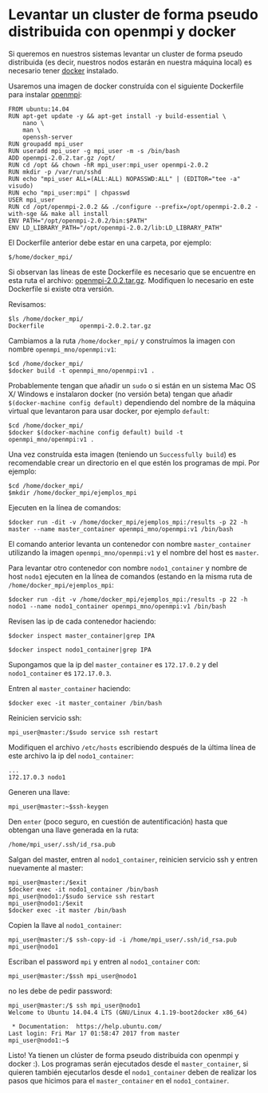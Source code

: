 # Levantar un cluster de forma pseudo distribuida con openmpi y docker

Si queremos en nuestros sistemas levantar un cluster de forma pseudo distribuida (es decir, nuestros nodos estarán en nuestra máquina local) es necesario tener [docker](https://www.docker.com/) instalado.

Usaremos una imagen de docker construída con el siguiente Dockerfile para instalar [openmpi](https://www.open-mpi.org/):

```
FROM ubuntu:14.04
RUN apt-get update -y && apt-get install -y build-essential \
	nano \
	man \
	openssh-server
RUN groupadd mpi_user
RUN useradd mpi_user -g mpi_user -m -s /bin/bash
ADD openmpi-2.0.2.tar.gz /opt/
RUN cd /opt && chown -hR mpi_user:mpi_user openmpi-2.0.2
RUN mkdir -p /var/run/sshd
RUN echo "mpi_user ALL=(ALL:ALL) NOPASSWD:ALL" | (EDITOR="tee -a" visudo)
RUN echo "mpi_user:mpi" | chpasswd
USER mpi_user
RUN cd /opt/openmpi-2.0.2 && ./configure --prefix=/opt/openmpi-2.0.2 -with-sge && make all install
ENV PATH="/opt/openmpi-2.0.2/bin:$PATH"
ENV LD_LIBRARY_PATH="/opt/openmpi-2.0.2/lib:LD_LIBRARY_PATH"
```

El Dockerfile anterior debe estar en una carpeta, por ejemplo:

```
$/home/docker_mpi/
```

Si observan las líneas de este Dockerfile es necesario que se encuentre en esta ruta el archivo: [openmpi-2.0.2.tar.gz](https://www.open-mpi.org/software/ompi/v2.0/). Modifiquen lo necesario en este Dockerfile si existe otra versión.

Revisamos:

```
$ls /home/docker_mpi/
Dockerfile 			openmpi-2.0.2.tar.gz
```

Cambiamos a la ruta `/home/docker_mpi/` y construímos la imagen con nombre `openmpi_mno/openmpi:v1`:

```
$cd /home/docker_mpi/
$docker build -t openmpi_mno/openmpi:v1 .
```

Probablemente tengan que añadir un `sudo` o si están en un sistema Mac OS X/ Windows e instalaron docker (no versión beta) tengan que añadir `$(docker-machine config default)` dependiendo del nombre de la máquina virtual que levantaron para usar docker, por ejemplo `default`:

```
$cd /home/docker_mpi/
$docker $(docker-machine config default) build -t openmpi_mno/openmpi:v1 .
```

Una vez construída esta imagen (teniendo un `Successfully build`) es recomendable crear un directorio en el que estén los programas de mpi. Por ejemplo:

```
$cd /home/docker_mpi/
$mkdir /home/docker_mpi/ejemplos_mpi
```

Ejecuten en la línea de comandos:

```
$docker run -dit -v /home/docker_mpi/ejemplos_mpi:/results -p 22 -h master --name master_container openmpi_mno/openmpi:v1 /bin/bash
```

El comando anterior levanta un contenedor con nombre `master_container` utilizando la imagen `openmpi_mno/openmpi:v1` y el nombre del host es `master`.

Para levantar otro contenedor con nombre `nodo1_container` y nombre de host `nodo1` ejecuten en la línea de comandos (estando en la misma ruta de `/home/docker_mpi/ejemplos_mpi`:

```
$docker run -dit -v /home/docker_mpi/ejemplos_mpi:/results -p 22 -h nodo1 --name nodo1_container openmpi_mno/openmpi:v1 /bin/bash
```

Revisen las ip de cada contenedor haciendo:

```
$docker inspect master_container|grep IPA
```

```
$docker inspect nodo1_container|grep IPA
```

Supongamos que la ip del `master_container` es `172.17.0.2` y del `nodo1_container` es `172.17.0.3`. 

Entren al `master_container` haciendo:

```
$docker exec -it master_container /bin/bash
```

Reinicien servicio ssh:

```
mpi_user@master:/$sudo service ssh restart
```

Modifiquen el archivo `/etc/hosts` escribiendo después de la última línea de este archivo la ip del `nodo1_container`:

```
...
172.17.0.3 nodo1
```

Generen una llave:

```
mpi_user@master:~$ssh-keygen
```

Den `enter` (poco seguro, en cuestión de autentificación) hasta que obtengan una llave generada en la ruta:

```
/home/mpi_user/.ssh/id_rsa.pub
```

Salgan del master, entren al `nodo1_container`, reinicien servicio ssh y entren nuevamente al master:

```
mpi_user@master:/$exit
$docker exec -it nodo1_container /bin/bash
mpi_user@nodo1:/$sudo service ssh restart
mpi_user@nodo1:/$exit
$docker exec -it master /bin/bash
```

Copien la llave al `nodo1_container`:

```
mpi_user@master:/$ ssh-copy-id -i /home/mpi_user/.ssh/id_rsa.pub mpi_user@nodo1
```

Escriban el password `mpi` y entren al `nodo1_container` con:

```
mpi_user@master:/$ssh mpi_user@nodo1
```

no les debe de pedir password:

```
mpi_user@master:/$ ssh mpi_user@nodo1
Welcome to Ubuntu 14.04.4 LTS (GNU/Linux 4.1.19-boot2docker x86_64)

 * Documentation:  https://help.ubuntu.com/
Last login: Fri Mar 17 01:58:47 2017 from master
mpi_user@nodo1:~$
```

Listo! Ya tienen un clúster de forma pseudo distribuida con openmpi y docker :). Los programas serán ejecutados desde el `master_container`, si quieren también ejecutarlos desde el `nodo1_container` deben de realizar los pasos que hicimos para el `master_container` en el `nodo1_container`.

